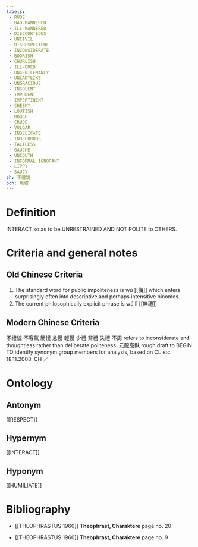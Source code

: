 ```yaml
---
labels: 
 - RUDE
 - BAD-MANNERED
 - ILL-MANNERED
 - DISCOURTEOUS
 - UNCIVIL
 - DISRESPECTFUL
 - INCONSIDERATE
 - BOORISH
 - CHURLISH
 - ILL-BRED
 - UNGENTLEMANLY
 - UNLADYLIKE
 - UNGRACIOUS
 - INSOLENT
 - IMPUDENT
 - IMPERTINENT
 - CHEEKY
 - LOUTISH
 - ROUGH
 - CRUDE
 - VULGAR
 - INDELICATE
 - INDECOROUS
 - TACTLESS
 - GAUCHE
 - UNCOUTH
 - INFORMAL IGNORANT
 - LIPPY
 - SAUCY
zh: 不禮貌
och: 無禮
---
```


# Definition
INTERACT so as to be UNRESTRAINED AND NOT POLITE to OTHERS.
# Criteria and general notes
## Old Chinese Criteria
1. The standard word for public impoliteness is wǔ [[侮]] which enters surprisingly often into descriptive and perhaps intensitive binomes.
2. The current philosophically explicit phrase is wú lǐ [[無禮]]
## Modern Chinese Criteria
不禮貌
不客氣
簡慢
怠慢
輕慢
少禮
非禮
失禮
不周 refers to inconsiderate and thoughtless rather than deliberate politeness.
元龍高臥
rough draft to BEGIN TO identify synonym group members for analysis, based on CL etc. 18.11.2003. CH ／
# Ontology

## Antonym
[[RESPECT]]
## Hypernym
[[INTERACT]]
## Hyponym
[[HUMILIATE]]
# Bibliography
- [[THEOPHRASTUS 1960]]
**Theophrast, Charaktere** page no. 20

- [[THEOPHRASTUS 1960]]
**Theophrast, Charaktere** page no. 9
